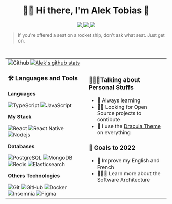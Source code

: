 

<h1 align="center">👋🏻 Hi there, I'm Alek Tobias 🚀</h1>
<p align="center">
<a href="https://github.com/alektobias" alt="Github">
  <img src="https://img.shields.io/badge/-Github-000?style=flat&logo=Github&logoColor=white" />
</a>
<a href="https://www.linkedin.com/in/alek-tobias-barreira-lima-754395157/" alt="LinkedIn">
  <img src="https://img.shields.io/badge/-LinkedIn-blue?style=flat&logo=Linkedin&logoColor=white" />
</a>
<a href="mailto:alektobias@gmail.com" alt="Gmail">
  <img src="https://img.shields.io/badge/-Gmail-c14438?style=flat&logo=Gmail&logoColor=white" />
</a>

<!-- [![Discord](https://img.shields.io/badge/-Discord-000000?style=flat&logo=Discord&link=https://github.com/alektobias/)](https://github.com/alektobias/) -->
</p>

> If you're offered a seat on a rocket ship, don't ask what seat. Just get on.

&nbsp;
<table >

  <td width="50%" style="border: 0;">
  <img  alt="Github" src="https://raw.githubusercontent.com/onimur/.github/master/.resources/git-header.svg" />
  <a href="https://github.com/alekotibas">
    <img  alt="Alek's github stats" src="https://github-readme-stats.vercel.app/api?username=alektobias&show_icons=true&hide_border=true" />
  </a>

  ###  🛠 Languages and Tools

 <strong>Languages</strong>

  <img src="https://img.shields.io/badge/-TypeScript-294E80?style=flat&logo=typescript&link=https://github.com/alektobias/" alt="TypeScript" /> 

  <img src="https://img.shields.io/badge/-JavaScript-black?style=flat&logo=javascript&link=https://github.com/alektobias/" alt="JavaScript" /> 
  
 <strong>My Stack</strong>


  <img src="https://img.shields.io/badge/-React-black?style=flat&logo=react&link=https://github.com/alektobias" alt="React" /> 
  <img src="https://img.shields.io/badge/-React%20Native-black?style=flat&logo=react" alt="React Native" /> 
  <img src="https://img.shields.io/badge/-Nodejs-black?style=flat&logo=Node.js&link=https://github.com/alektobias/" alt="Nodejs" /> 

  <strong>Databases</strong>

  <img src="https://img.shields.io/badge/-PostgreSQL-316192?style=flat&logo=postgresql&link=https://github.com/alektobias/" alt="PostgreSQL" /> 
  <img src="https://img.shields.io/badge/-MongoDB-black?style=flat&logo=mongodb&link=https://github.com/alektobias/" alt="MongoDB" /> 
  <img src="https://img.shields.io/badge/-Redis-D22E26?style=flat&logo=redis&logoColor=white&link=https://github.com/alektobias/" alt="Redis" /> 
  <img src="https://img.shields.io/badge/-Elasticsearch-06A5DD?style=flat&logo=elasticsearch&link=https://github.com/alektobias/" alt="Elasticsearch" /> 

  <strong>Others Technologies</strong>

  <img src="https://img.shields.io/badge/-Git-black?style=flat&logo=git&link=https://github.com/alektobias/" alt="Git" /> 
  <img src="https://img.shields.io/badge/-GitHub-181717?style=flat&logo=github&link=https://github.com/alektobias/" alt="GitHub" /> 
  <img src="https://img.shields.io/badge/-Docker-black?style=flat&logo=docker&link=https://github.com/alektobias/" alt="Docker" /> 
  <img src="https://img.shields.io/badge/-Insomnia-5849BE?style=flat&logo=Insomnia&link=https://github.com/alektobias/" alt="Insomnia" /> 
  <img src="https://img.shields.io/badge/-Figma-ffbaba?style=flat&logo=figma" alt="Figma" /> 
  </td>
    <td >

  <!-- Talking about you -->
  ### 🙋🏻‍♂️Talking about Personal Stuffs
  - 🧠 Always learning
  - 💪🏻 Looking for Open Source projects to contibute
  - 🦇 I use the [Dracula Theme](https://draculatheme.com) on everything

  ### 🔭 Goals to 2022

  - 📢 Improve my English and French
  - 👩🏻‍💻 Learn more about the Software Architecture
    
  </td>
</table>
